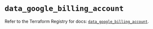 # `data_google_billing_account`

Refer to the Terraform Registry for docs: [`data_google_billing_account`](https://registry.terraform.io/providers/hashicorp/google/6.49.3/docs/data-sources/billing_account).
